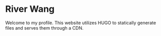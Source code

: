 # River Wang

Welcome to my profile.  This website utilizes HUGO to statically generate files and serves them through a CDN.
